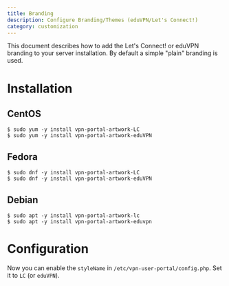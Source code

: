 ```yaml
---
title: Branding
description: Configure Branding/Themes (eduVPN/Let's Connect!)
category: customization
---
```


This document describes how to add the Let's Connect! or eduVPN branding to 
your server installation. By default a simple "plain" branding is used.

# Installation

## CentOS 

    $ sudo yum -y install vpn-portal-artwork-LC
    $ sudo yum -y install vpn-portal-artwork-eduVPN

## Fedora

    $ sudo dnf -y install vpn-portal-artwork-LC
    $ sudo dnf -y install vpn-portal-artwork-eduVPN

## Debian

    $ sudo apt -y install vpn-portal-artwork-lc
    $ sudo apt -y install vpn-portal-artwork-eduvpn

# Configuration

Now you can enable the `styleName` in `/etc/vpn-user-portal/config.php`. Set it 
to `LC` (or `eduVPN`).
